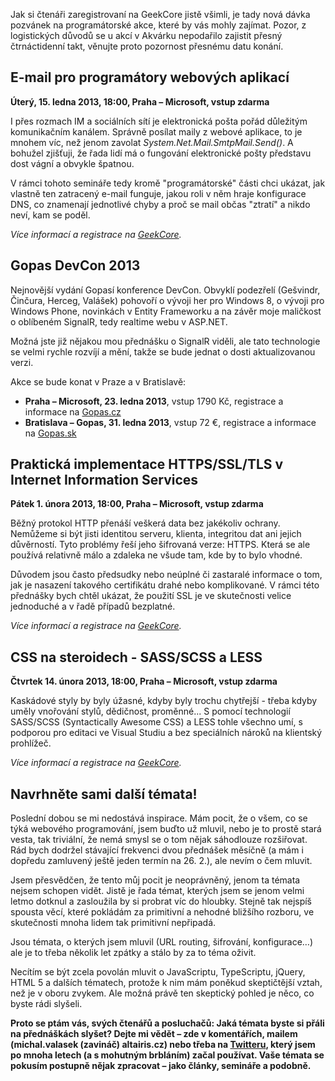<!-- dcterms:identifier = aspnetcz#2410 -->
<!-- dcterms:title = Pozvánka na akce: DevCon, E-mail, HTTPS/SSL a SASS/LESS -->
<!-- dcterms:abstract = Pravidelná dávka pozvánek na různé programátorské akce, doplněná výzvou k zadávání témat těch dalších. -->
<!-- np9:categoryId = 6 -->
<!-- x4w:category = Akce a události -->
<!-- np9:authorId = 1 -->
<!-- np9:authorEmail = michal.valasek@altairis.cz -->
<!-- dcterms:creator = Michal Altair Valášek -->
<!-- dcterms:created = 2013-01-08T04:04:56.53+01:00 -->
<!-- dcterms:dateAccepted = 2013-01-08T04:04:59+01:00 -->
<!-- x4w:pictureWidth = 150 -->
<!-- x4w:pictureHeight = 150 -->
<!-- x4w:pictureUrl = /perex-pictures/20130108-pozvanka-na-akce-devcon-e-mail-https-ssl-a-sass-less.jpg -->

Jak si čtenáři zaregistrovaní na GeekCore jistě všimli, je tady nová dávka pozvánek na programátorské akce, které by vás mohly zajímat. Pozor, z logistických důvodů se u akcí v Akvárku nepodařilo zajistit přesný čtrnáctidenní takt, věnujte proto pozornost přesnému datu konání.

## E-mail pro programátory webových aplikací

**Úterý, 15. ledna 2013, 18:00, Praha – Microsoft, vstup zdarma**

I přes rozmach IM a sociálních sítí je elektronická pošta pořád důležitým komunikačním kanálem. Správně posílat maily z webové aplikace, to je mnohem víc, než jenom zavolat *System.Net.Mail.SmtpMail.Send()*. A bohužel zjišťuji, že řada lidí má o fungování elektronické pošty představu dost vágní a obvykle špatnou. 

V rámci tohoto semináře tedy kromě "programátorské" části chci ukázat, jak vlastně ten zatracený e-mail funguje, jakou roli v něm hraje konfigurace DNS, co znamenají jednotlivé chyby a proč se mail občas "ztratí" a nikdo neví, kam se poděl.

*Více informací a registrace na *[*GeekCore*](http://www.geekcore.cz/events/3618)*.*

## Gopas DevCon 2013

Nejnovější vydání Gopasí konference DevCon. Obvyklí podezřelí (Gešvindr, Činčura, Herceg, Valášek) pohovoří o vývoji her pro Windows 8, o vývoji pro Windows Phone, novinkách v Entity Frameworku a na závěr moje maličkost o oblíbeném SignalR, tedy realtime webu v ASP.NET.

Možná jste již nějakou mou přednášku o SignalR viděli, ale tato technologie se velmi rychle rozvíjí a mění, takže se bude jednat o dosti aktualizovanou verzi.

Akce se bude konat v Praze a v Bratislavě:

*   **Praha – Microsoft, 23. ledna 2013**, vstup 1790 Kč, registrace a informace na [Gopas.cz](http://www.gopas.cz/Kurzy/Katalog-kurzu/Bootcamp-Konference-Seminare/Konference-a-seminare/GOPAS-DevCon-2013-DEVCON2013.aspx) 
*   **Bratislava – Gopas, 31. ledna 2013**, vstup 72 €, registrace a informace na [Gopas.sk](http://www.gopas.sk/News/Vyvojari-zbystrite!-GOPAS-DevCon-2013-je-tu!.aspx)  

## Praktická implementace HTTPS/SSL/TLS v Internet Information Services 

**Pátek 1. února 2013, 18:00, Praha – Microsoft, vstup zdarma**

Běžný protokol HTTP přenáší veškerá data bez jakékoliv ochrany. Nemůžeme si být jisti identitou serveru, klienta, integritou dat ani jejich důvěrností. Tyto problémy řeší jeho šifrovaná verze: HTTPS. Která se ale používá relativně málo a zdaleka ne všude tam, kde by to bylo vhodné.

Důvodem jsou často předsudky nebo neúplné či zastaralé informace o tom, jak je nasazení takového certifikátu drahé nebo komplikované. V rámci této přednášky bych chtěl ukázat, že použití SSL je ve skutečnosti velice jednoduché a v řadě případů bezplatné.

*Více informací a registrace na *[*GeekCore*](http://www.geekcore.cz/events/3619)*.*

## CSS na steroidech - SASS/SCSS a LESS

**Čtvrtek 14. února 2013, 18:00, Praha – Microsoft, vstup zdarma**

Kaskádové styly by byly úžasné, kdyby byly trochu chytřejší - třeba kdyby uměly vnořování stylů, dědičnost, proměnné... S pomocí technologií SASS/SCSS (Syntactically Awesome CSS) a LESS tohle všechno umí, s podporou pro editaci ve Visual Studiu a bez speciálních nároků na klientský prohlížeč.

*Více informací a registrace na *[*GeekCore*](http://www.geekcore.cz/events/3621)*.*

## Navrhněte sami další témata!

Poslední dobou se mi nedostává inspirace. Mám pocit, že o všem, co se týká webového programování, jsem buďto už mluvil, nebo je to prostě stará vesta, tak triviální, že nemá smysl se o tom nějak sáhodlouze rozšiřovat. Rád bych dodržel stávající frekvenci dvou přednášek měsíčně (a mám i dopředu zamluvený ještě jeden termín na 26. 2.), ale nevím o čem mluvit.

Jsem přesvědčen, že tento můj pocit je neoprávněný, jenom ta témata nejsem schopen vidět. Jistě je řada témat, kterých jsem se jenom velmi letmo dotknul a zasloužila by si probrat víc do hloubky. Stejně tak nejspíš spousta věcí, které pokládám za primitivní a nehodné bližšího rozboru, ve skutečnosti mnoha lidem tak primitivní nepřipadá.

Jsou témata, o kterých jsem mluvil (URL routing, šifrování, konfigurace…) ale je to třeba několik let zpátky a stálo by za to téma oživit. 

Necítím se být zcela povolán mluvit o JavaScriptu, TypeScriptu, jQuery, HTML 5 a dalších tématech, protože k nim mám poněkud skeptičtější vztah, než je v oboru zvykem. Ale možná právě ten skeptický pohled je něco, co byste rádi slyšeli.

**Proto se ptám vás, svých čtenářů a posluchačů: Jaká témata byste si přáli na přednáškách slyšet? Dejte mi vědět – zde v komentářích, mailem (michal.valasek (zavináč) altairis.cz) nebo třeba na **[**Twitteru**](http://www.twitter.com/ridercz)**, který jsem po mnoha letech (a s mohutným brbláním) začal používat. Vaše témata se pokusím postupně nějak zpracovat – jako články, semináře a podobně.**
